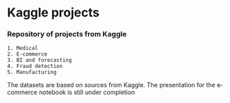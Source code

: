 # Kaggle projects

### Repository of projects from Kaggle
```
1. Medical
2. E-commerce
3. BI and forecasting
4. Fraud detection
5. Manufacturing

```
The datasets are based on sources from Kaggle. The presentation for the e-commerce notebook is still under completion
